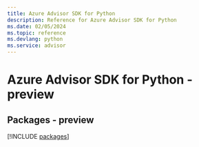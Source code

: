 ```yaml
---
title: Azure Advisor SDK for Python
description: Reference for Azure Advisor SDK for Python
ms.date: 02/05/2024
ms.topic: reference
ms.devlang: python
ms.service: advisor
---
```

# Azure Advisor SDK for Python - preview
## Packages - preview
[!INCLUDE [packages](advisor-index.md)]